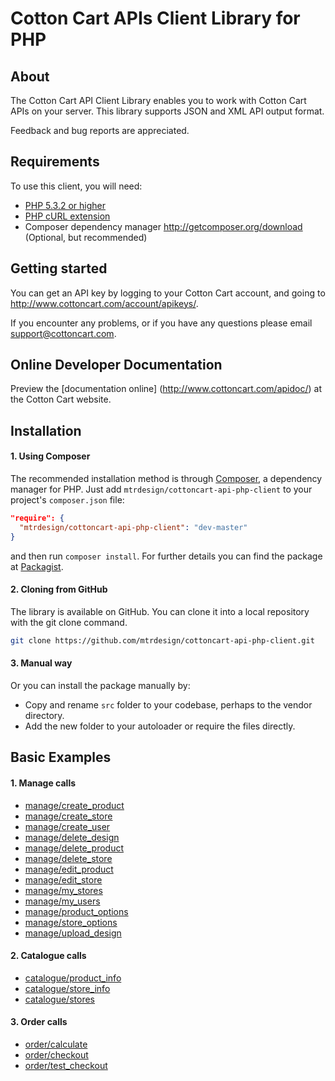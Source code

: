 # Cotton Cart APIs Client Library for PHP #

## About ##
The Cotton Cart API Client Library enables you to work with Cotton Cart APIs on your server. This library supports JSON and XML API output format.

Feedback and bug reports are appreciated.

## Requirements ##
To use this client, you will need:

  * [PHP 5.3.2 or higher](http://www.php.net/)
  * [PHP cURL extension](http://php.net/manual/en/book.curl.php)
  * Composer dependency manager <http://getcomposer.org/download> (Optional, but recommended)
  
## Getting started ##
You can get an API key by logging to your Cotton Cart account, and going to http://www.cottoncart.com/account/apikeys/.

If you encounter any problems, or if you have any questions please email [support@cottoncart.com](mailto:support@cottoncart.com).

## Online Developer Documentation ##
Preview the [documentation online] (http://www.cottoncart.com/apidoc/) at the Cotton Cart website.

## Installation ##

#### 1. Using Composer ####

The recommended installation method is through <a href="http://getcomposer.org/">Composer</a>, a dependency manager for PHP. Just add <code>mtrdesign/cottoncart-api-php-client</code> to your project's <code>composer.json</code> file:

```json
"require": {
  "mtrdesign/cottoncart-api-php-client": "dev-master"
}
```  

and then run <code>composer install</code>. For further details you can find the package at <a href="https://packagist.org/packages/mtrdesign/cottoncart-api-php-client">Packagist</a>. 

#### 2. Cloning from GitHub ####

The library is available on GitHub. You can clone it into a local repository with the git clone command.

```sh
git clone https://github.com/mtrdesign/cottoncart-api-php-client.git
```

#### 3. Manual way  ####

Or you can install the package manually by:

- Copy and rename <code>src</code> folder to your codebase, perhaps to the vendor directory.
- Add the new folder to your autoloader or require the files directly.

## Basic Examples ##

#### 1. Manage calls ####

  * [manage/create_product](examples/manage/create_product.php)
  * [manage/create_store](examples/manage/create_store.php)
  * [manage/create_user](examples/manage/create_user.php)
  * [manage/delete_design](examples/manage/delete_design.php)
  * [manage/delete_product](examples/manage/delete_product.php)
  * [manage/delete_store](examples/manage/delete_store.php)
  * [manage/edit_product](examples/manage/edit_product.php)
  * [manage/edit_store](examples/manage/edit_store.php)
  * [manage/my_stores](examples/manage/my_stores.php)
  * [manage/my_users](examples/manage/my_users.php)
  * [manage/product_options](examples/manage/product_options.php)
  * [manage/store_options](examples/manage/store_options.php)
  * [manage/upload_design](examples/manage/upload_design.php)

#### 2. Catalogue calls ####

  * [catalogue/product_info](examples/catalogue/product_info.php)
  * [catalogue/store_info](examples/catalogue/store_info.php)
  * [catalogue/stores](examples/catalogue/stores.php)

#### 3. Order calls ####

  * [order/calculate](examples/order/calculate.php)
  * [order/checkout](examples/order/checkout.php)
  * [order/test_checkout](examples/order/test_checkout.php)